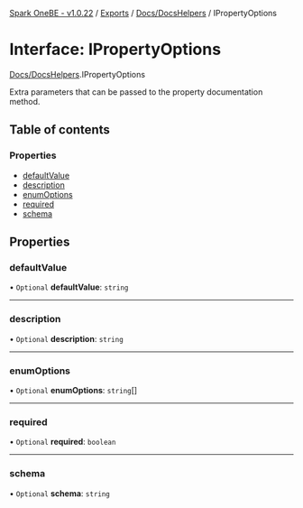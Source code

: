 [Spark OneBE - v1.0.22](../README.md) / [Exports](../modules.md) / [Docs/DocsHelpers](../modules/Docs_DocsHelpers.md) / IPropertyOptions

# Interface: IPropertyOptions

[Docs/DocsHelpers](../modules/Docs_DocsHelpers.md).IPropertyOptions

Extra parameters that can be passed to the property documentation method.

## Table of contents

### Properties

- [defaultValue](Docs_DocsHelpers.IPropertyOptions.md#defaultvalue)
- [description](Docs_DocsHelpers.IPropertyOptions.md#description)
- [enumOptions](Docs_DocsHelpers.IPropertyOptions.md#enumoptions)
- [required](Docs_DocsHelpers.IPropertyOptions.md#required)
- [schema](Docs_DocsHelpers.IPropertyOptions.md#schema)

## Properties

### defaultValue

• `Optional` **defaultValue**: `string`

___

### description

• `Optional` **description**: `string`

___

### enumOptions

• `Optional` **enumOptions**: `string`[]

___

### required

• `Optional` **required**: `boolean`

___

### schema

• `Optional` **schema**: `string`

